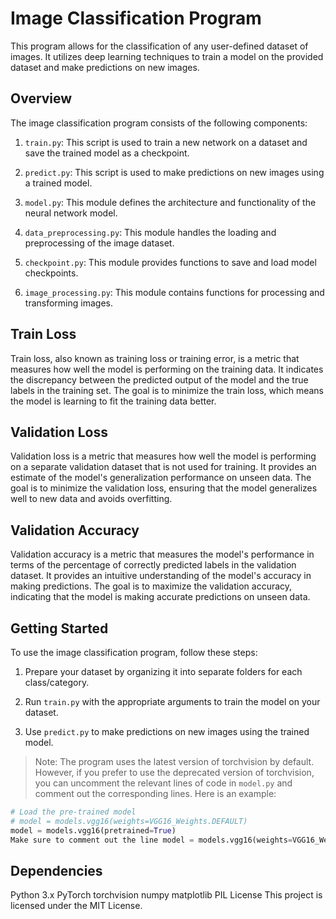 # Image Classification Program

This program allows for the classification of any user-defined dataset of images. It utilizes deep learning techniques to train a model on the provided dataset and make predictions on new images.

## Overview

The image classification program consists of the following components:

1. `train.py`: This script is used to train a new network on a dataset and save the trained model as a checkpoint.

2. `predict.py`: This script is used to make predictions on new images using a trained model.

3. `model.py`: This module defines the architecture and functionality of the neural network model.

4. `data_preprocessing.py`: This module handles the loading and preprocessing of the image dataset.

5. `checkpoint.py`: This module provides functions to save and load model checkpoints.

6. `image_processing.py`: This module contains functions for processing and transforming images.

## Train Loss

Train loss, also known as training loss or training error, is a metric that measures how well the model is performing on the training data. It indicates the discrepancy between the predicted output of the model and the true labels in the training set. The goal is to minimize the train loss, which means the model is learning to fit the training data better.

## Validation Loss

Validation loss is a metric that measures how well the model is performing on a separate validation dataset that is not used for training. It provides an estimate of the model's generalization performance on unseen data. The goal is to minimize the validation loss, ensuring that the model generalizes well to new data and avoids overfitting.

## Validation Accuracy

Validation accuracy is a metric that measures the model's performance in terms of the percentage of correctly predicted labels in the validation dataset. It provides an intuitive understanding of the model's accuracy in making predictions. The goal is to maximize the validation accuracy, indicating that the model is making accurate predictions on unseen data.

## Getting Started

To use the image classification program, follow these steps:

1. Prepare your dataset by organizing it into separate folders for each class/category.

2. Run `train.py` with the appropriate arguments to train the model on your dataset.

3. Use `predict.py` to make predictions on new images using the trained model.

> Note: The program uses the latest version of torchvision by default. However, if you prefer to use the deprecated version of torchvision, you can uncomment the relevant lines of code in `model.py` and comment out the corresponding lines. Here is an example:

```python
# Load the pre-trained model
# model = models.vgg16(weights=VGG16_Weights.DEFAULT)
model = models.vgg16(pretrained=True)
Make sure to comment out the line model = models.vgg16(weights=VGG16_Weights.DEFAULT) by adding a # at the beginning of the line, and uncomment the line model = models.vgg16(pretrained=True) by removing the # at the beginning of the line.
```


## Dependencies
Python 3.x
PyTorch
torchvision
numpy
matplotlib
PIL
License
This project is licensed under the MIT License.
